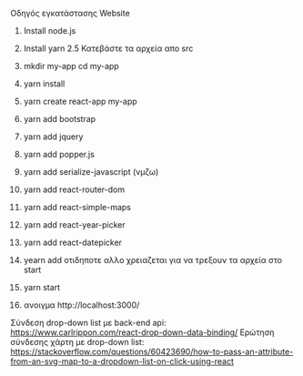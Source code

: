    Οδηγός εγκατάστασης Website
   
   1. Install node.js
   2. Install yarn
   2.5 Κατεβάστε τα αρχεία απο src
   
   3. mkdir my-app
      cd my-app
   4. yarn install
   5. yarn create react-app my-app
   6. yarn add bootstrap
   7. yarn add jquery
   8. yarn add popper.js
   9. yarn add serialize-javascript (νμζω)
   10. yarn add react-router-dom
   11. yarn add react-simple-maps
   12. yarn add react-year-picker
   13. yarn add react-datepicker
   14. yearn add οτιδηποτε αλλο χρειαζεται για να τρεξουν τα αρχεία στο start
   
   15. yarn start
   16. ανοιγμα http://localhost:3000/
   
 Σύνδεση drop-down list με back-end api: https://www.carlrippon.com/react-drop-down-data-binding/
 Ερώτηση σύνδεσης χάρτη με drop-down list: https://stackoverflow.com/questions/60423690/how-to-pass-an-attribute-from-an-svg-map-to-a-dropdown-list-on-click-using-react
